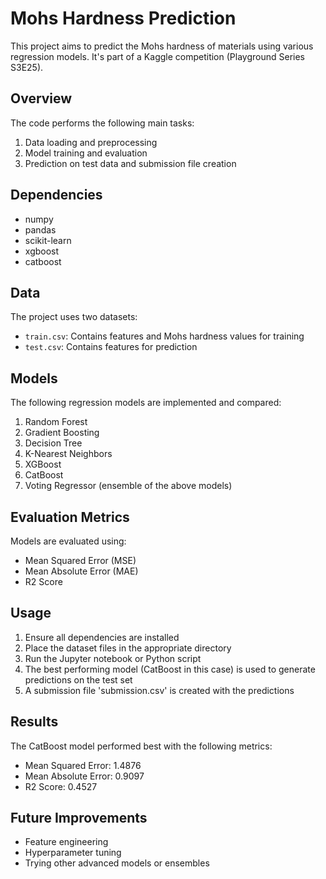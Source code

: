 # Mohs Hardness Prediction

This project aims to predict the Mohs hardness of materials using various regression models. It's part of a Kaggle competition (Playground Series S3E25).

## Overview

The code performs the following main tasks:
1. Data loading and preprocessing
2. Model training and evaluation
3. Prediction on test data and submission file creation

## Dependencies

- numpy
- pandas
- scikit-learn
- xgboost
- catboost

## Data

The project uses two datasets:
- `train.csv`: Contains features and Mohs hardness values for training
- `test.csv`: Contains features for prediction

## Models

The following regression models are implemented and compared:
1. Random Forest
2. Gradient Boosting
3. Decision Tree
4. K-Nearest Neighbors
5. XGBoost
6. CatBoost
7. Voting Regressor (ensemble of the above models)

## Evaluation Metrics

Models are evaluated using:
- Mean Squared Error (MSE)
- Mean Absolute Error (MAE)
- R2 Score

## Usage

1. Ensure all dependencies are installed
2. Place the dataset files in the appropriate directory
3. Run the Jupyter notebook or Python script
4. The best performing model (CatBoost in this case) is used to generate predictions on the test set
5. A submission file 'submission.csv' is created with the predictions

## Results

The CatBoost model performed best with the following metrics:
- Mean Squared Error: 1.4876
- Mean Absolute Error: 0.9097
- R2 Score: 0.4527

## Future Improvements

- Feature engineering
- Hyperparameter tuning
- Trying other advanced models or ensembles


